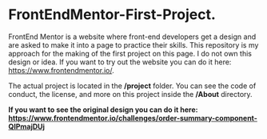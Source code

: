 # FrontEndMentor-First-Project.

FrontEnd Mentor is a website where front-end developers get a design and are asked to make it into a page to practice their skills. This repository is my approach for the making of the first project on this page. I do not own this design or idea. If you want to try out the website you can do it here: https://www.frontendmentor.io/.

The actual project is located in the **/project** folder. You can see the code of conduct, the license, and more on this project inside the **/About** directory. 

**If you want to see the original design you can do it here: https://www.frontendmentor.io/challenges/order-summary-component-QlPmajDUj**
